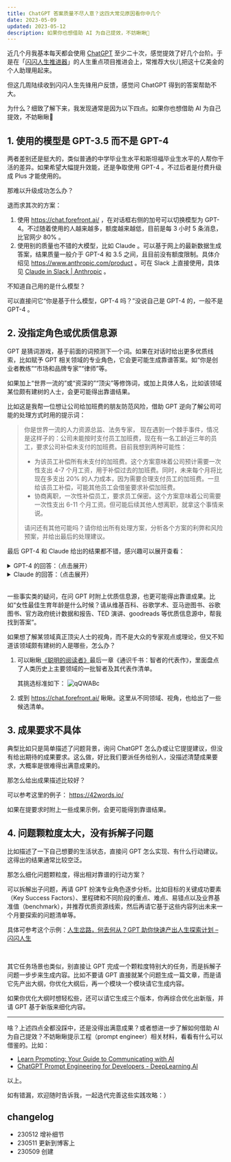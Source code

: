 ```yaml
---
title: ChatGPT 答案质量不尽人意？这四大常见原因看你中几个
date: 2023-05-09
updated: 2023-05-12
description: 如果你也想借助 AI 为自己提效，不妨瞅瞅🤗
---
```




近几个月我基本每天都会使用 [ChatGPT](https://chat.openai.com) 至少二十次，感觉提效了好几个台阶。于是在「[闪闪人生推进器](https://sunnylife42.com)」的人生重点项目推进会上，常推荐大伙儿把这十亿美金的个人助理用起来。

但这几周陆续收到闪闪人生先锋用户反馈，感觉问 ChatGPT 得到的答案帮助不大。

为什么？细致了解下来，我发现通常是因为以下四点。如果你也想借助 AI 为自己提效，不妨瞅瞅🤗




## 1. 使用的模型是 GPT-3.5 而不是 GPT-4 

两者差别还是挺大的，类似普通的中学毕业生水平和斯坦福毕业生水平的人帮你干活的差异。如果希望大幅提升效能，还是争取使用 GPT-4 。不过后者是付费升级成 Plus 才能使用的。

那难以升级成功怎么办？

退而求其次的方案：

1. 使用 https://chat.forefront.ai/ ，在对话框右侧的加号可以切换模型为 GPT-4。不过随着使用的人越来越多，额度越来越低，目前是每 3 小时 5 条消息，比官网少 80% 。
2. 使用别的质量也不错的大模型，比如 Claude 。可以基于网上的最新数据生成答案，结果质量一般介于 GPT-4 和 3.5 之间，且目前没有额度限制。具体介绍见 https://www.anthropic.com/product 。可在 Slack 上直接使用，具体见 [Claude in Slack | Anthropic](https://www.anthropic.com/claude-in-slack) 。

不知道自己用的是什么模型？

可以直接问它“你是基于什么模型，GPT-4 吗？”没说自己是 GPT-4 的，一般不是 GPT-4 。

## 2. 没指定角色或优质信息源

GPT 是猜词游戏，基于前面的词预测下一个词。如果在对话时给出更多优质线索，比如赋予 GPT 相关领域的专业角色，它会更可能生成靠谱答案。如“你是创业者教练”“市场和品牌专家”“律师”等。

如果加上“世界一流的”或“资深的”“顶尖”等修饰词，或加上具体人名，比如该领域某位颇有建树的人士，会更可能得出靠谱结果。

比如这是我帮一位想让公司给加班费的朋友防范风险，借助 GPT 逆向了解公司可能的处理方式时用的提示词：

> 你是世界一流的人力资源总监、法务专家， 现在遇到一个棘手事件，情况是这样子的：公司未能按时支付员工加班费，现在有一名工龄近三年的员工，要求公司补偿未支付的加班费。目前我想到两种可能性：
> * 为该员工补偿所有未支付的加班费。这个方案意味着公司预计需要一次性支出 4-7 个月工资，用于补偿过去的加班费。同时，未来每个月将比现在多支出 20% 的人力成本，因为需要合理支付员工的加班费。一旦给该员工补偿，可能其他员工会借鉴要求补偿加班费。
> * 协商离职，一次性补偿员工，要求员工保密。这个方案意味着公司需要一次性支出 6-11 个月工资。但可能后续其他人想离职，就拿这个事情来说。
> 
> 请问还有其他可能吗？请你给出所有处理方案，分析各个方案的利弊和风险预案，并给出最后的处理建议。

最后 GPT-4 和 Claude 给出的结果都不错，感兴趣可以展开查看：

<details>
  <summary>GPT-4 的回答：（点击展开）</summary>

在处理这样的问题时，确实需要权衡不同的方案，以找到最优的解决方式。根据你所提供的情况，我提出以下几种可能性：

1. **为该员工补偿所有未支付的加班费**：这个方案的优点是公平和透明。它可以增强员工的满意度和对公司的忠诚感。然而，这也意味着公司需要支付大量的补偿费用，可能会对公司财务产生压力。同时，如果其他员工知道了这个情况，他们可能也会要求补偿。要预防这种风险，公司应该建立起合理的加班支付制度，确保所有员工的权益都得到保障。

2. **协商离职，一次性补偿员工，要求员工保密**：这个方案的优点是可以迅速解决当前的问题，避免了可能的法律纠纷。然而，如果其他员工发现了这种情况，可能会对公司的声誉和员工士气产生负面影响。此外，这个方案也可能激发其他员工以此为借口寻求更高的离职补偿。

3. **与员工达成协议，逐步支付未支付的加班费**：这个方案的优点是可以降低公司的一次性支出，同时也显示了公司对员工权益的尊重。然而，这需要得到员工的同意，而且也可能导致其他员工对公司的支付制度产生疑虑。

4. **调整公司的加班政策，合理支付所有员工的加班费，同时考虑调整工作时间和工作量**：这个方案的优点是可以避免未来类似的问题，同时也可能提高员工的满意度和生产效率。然而，这可能会导致公司的运营成本上升，需要公司进行全面的财务规划。

在处理这个问题时，首先需要确认公司的法律责任，以及公司是否有能力支付这笔费用。如果公司有法律责任，并且有能力支付，我建议选择第一个方案：为该员工补偿所有未支付的加班费。同时，公司应该调整加班政策，确保所有员工的权益得到保障，避免未来类似的问题。这样做可以提高员工的满意度，同时也可以避免可能的法律风险。

然而，这个决策应该基于公司的具体情况，包括公司的财务状况，员工士气，和公司的长期战略规划。

如果公司的财务状况紧张，可以考虑第三个方案：与员工达成协议，逐步支付未支付的加班费。这种方式可以降低公司的一次性负担，但是需要保证在约定的时间内支付所有的费用，否则可能会导致信任问题。

无论采取哪种方案，公司都应该重新审视其加班政策和劳动法的合规性，以防止未来再次发生类似的问题。这可能包括改进时间记录系统，定期审计加班费的支付情况，以及提供员工教育，让他们了解他们的权利和公司的政策。

最后，我强烈建议在做出任何决策之前咨询法律专家，以确保公司遵守所有相关的劳动法规定，避免法律纠纷。

这是一个复杂的问题，需要综合考虑公司的法律责任，财务状况，员工士气，和公司的长期战略规划。希望这些建议能帮助你做出最好的决策。  

</details>


<details>
  <summary> Claude 的回答：（点击展开） </summary>

![Y56vZm](https://cdn.sunnyhuang.net/share/Y56vZm.jpg/webp ':size=500')
 

</details>

<br>

一些事实类的疑问，在问 GPT 时附上优质信息源，也更可能得出靠谱成果。比如“女性最佳生育年龄是什么时候？请从维基百科、谷歌学术、亚马逊图书、谷歌图书、官方政府统计数据和报告、TED 演讲、goodreads 等优质信息源中，帮我找到答案”。


如果想了解某领域真正顶尖人士的视角，而不是大众的专家观点或理论，但又不知道该领域颇有建树的人是哪些，怎么办？ 

1. 可以瞅瞅[《聪明的阅读者》](https://book.douban.com/subject/36359767/)最后一章《通识千书：智者的代表作》，里面盘点了人类历史上主要领域的一批智者及其代表作清单。

    其挑选标准如下：
    ![qQWABc](https://cdn.sunnyhuang.net/share/qQWABc.png/webp ':size=200')

2. 或到 https://chat.forefront.ai/ 瞅瞅。这里从不同领域、视角，也给出了一些候选清单。




## 3. 成果要求不具体

典型比如只是简单描述了问题背景，询问 ChatGPT 怎么办或让它提提建议，但没有给出期待的成果要求。这么做，好比我们要派任务给别人，没描述清楚成果要求，大概率是很难得出满意成果的。

那怎么给出成果描述比较好？

可以参考这里的例子： https://42words.io/

如果在提要求时附上一些成果示例，会更可能得到靠谱结果。

## 4. 问题颗粒度太大，没有拆解子问题

比如描述了一下自己想要的生活状态，直接问 GPT 怎么实现、有什么行动建议。这得出的结果通常比较空泛。

那怎么细化问题颗粒度，得出相对靠谱的行动方案？

可以拆解出子问题，再请 GPT 扮演专业角色逐步分析。比如目标的关键成功要素（Key Success Factors）、里程碑和不同阶段的重点、难点、易错点以及业界基准值（benchmark），并推荐优质资源线索，然后再请它基于这些内容列出未来一个月要探索的问题清单等。

具体可参考这个示例：[人生岔路，何去何从？GPT 助你快速产出人生探索计划 – 闪闪人生](https://sunnylife42.com/docs/project-meta/case1-p2-restaurant)

<br />

其它任务场景也类似，别直接让 GPT 完成一个颗粒度特别大的任务，而是拆解子问题一步步来生成内容。比如不要请 GPT 直接就某个问题生成一篇文章，而是请它先产出大纲，你优化大纲后，再一个模块一个模块请它生成内容。

如果你优化大纲时想轻松些，还可以请它生成三个版本，你再综合优化出新版，并请 GPT 基于新版来细化内容。


---


啥？上述四点全都没踩中，还是没得出满意成果？或者想进一步了解如何借助 AI 为自己提效？不妨瞅瞅提示工程（prompt engineer）相关材料，看看有什么可以借鉴的。比如：

- [Learn Prompting: Your Guide to Communicating with AI](https://learnprompting.org/zh-Hans/docs/intro)
- [ChatGPT Prompt Engineering for Developers - DeepLearning.AI](https://www.deeplearning.ai/short-courses/chatgpt-prompt-engineering-for-developers/)

以上。

如有错漏，欢迎随时告诉我，一起迭代完善这些实践攻略：）


## changelog

- 230512 增补细节
- 230511 更新到博客上
- 230509 创建

